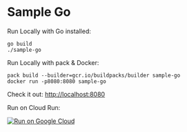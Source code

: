# Sample Go

Run Locally with Go installed:
```
go build
./sample-go
```

Run Locally with pack & Docker:
```
pack build --builder=gcr.io/buildpacks/builder sample-go
docker run -p8080:8080 sample-go
```

Check it out: [http://localhost:8080](http://localhost:8080)

Run on Cloud Run:

[![Run on Google Cloud](https://deploy.cloud.run/button.svg)](https://deploy.cloud.run)
